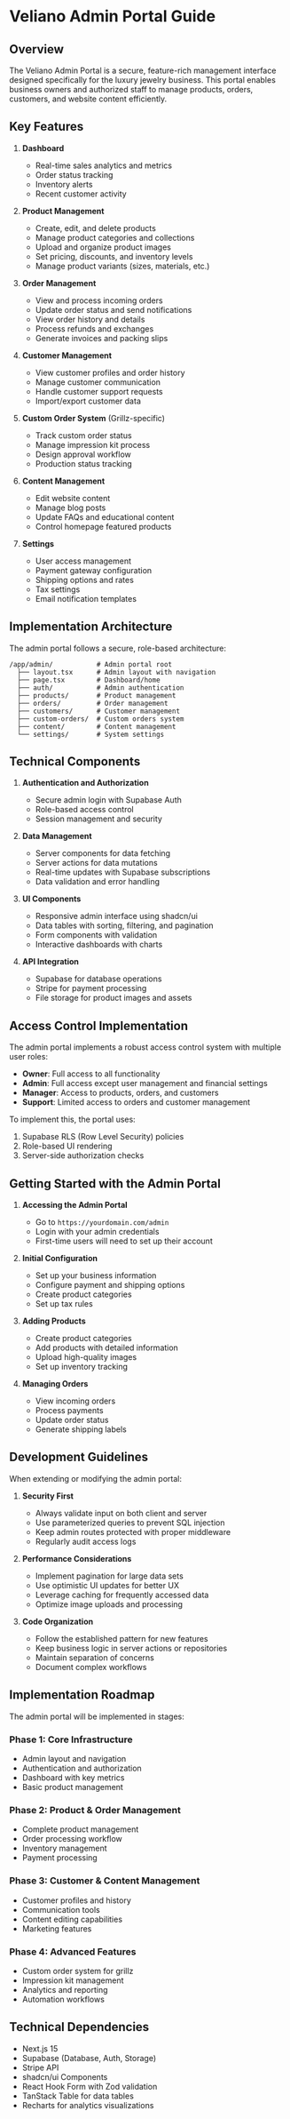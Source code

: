 # Veliano Admin Portal Guide

## Overview

The Veliano Admin Portal is a secure, feature-rich management interface designed specifically for the luxury jewelry business. This portal enables business owners and authorized staff to manage products, orders, customers, and website content efficiently.

## Key Features

1. **Dashboard**
   - Real-time sales analytics and metrics
   - Order status tracking
   - Inventory alerts
   - Recent customer activity

2. **Product Management**
   - Create, edit, and delete products
   - Manage product categories and collections
   - Upload and organize product images
   - Set pricing, discounts, and inventory levels
   - Manage product variants (sizes, materials, etc.)

3. **Order Management**
   - View and process incoming orders
   - Update order status and send notifications
   - View order history and details
   - Process refunds and exchanges
   - Generate invoices and packing slips

4. **Customer Management**
   - View customer profiles and order history
   - Manage customer communication
   - Handle customer support requests
   - Import/export customer data

5. **Custom Order System** (Grillz-specific)
   - Track custom order status
   - Manage impression kit process
   - Design approval workflow
   - Production status tracking

6. **Content Management**
   - Edit website content
   - Manage blog posts
   - Update FAQs and educational content
   - Control homepage featured products

7. **Settings**
   - User access management
   - Payment gateway configuration
   - Shipping options and rates
   - Tax settings
   - Email notification templates

## Implementation Architecture

The admin portal follows a secure, role-based architecture:

```
/app/admin/           # Admin portal root
  ├── layout.tsx      # Admin layout with navigation
  ├── page.tsx        # Dashboard/home
  ├── auth/           # Admin authentication
  ├── products/       # Product management
  ├── orders/         # Order management
  ├── customers/      # Customer management
  ├── custom-orders/  # Custom orders system
  ├── content/        # Content management
  └── settings/       # System settings
```

## Technical Components

1. **Authentication and Authorization**
   - Secure admin login with Supabase Auth
   - Role-based access control
   - Session management and security

2. **Data Management**
   - Server components for data fetching
   - Server actions for data mutations
   - Real-time updates with Supabase subscriptions
   - Data validation and error handling

3. **UI Components**
   - Responsive admin interface using shadcn/ui
   - Data tables with sorting, filtering, and pagination
   - Form components with validation
   - Interactive dashboards with charts

4. **API Integration**
   - Supabase for database operations
   - Stripe for payment processing
   - File storage for product images and assets

## Access Control Implementation

The admin portal implements a robust access control system with multiple user roles:

- **Owner**: Full access to all functionality
- **Admin**: Full access except user management and financial settings
- **Manager**: Access to products, orders, and customers
- **Support**: Limited access to orders and customer management

To implement this, the portal uses:
1. Supabase RLS (Row Level Security) policies
2. Role-based UI rendering
3. Server-side authorization checks

## Getting Started with the Admin Portal

1. **Accessing the Admin Portal**
   - Go to `https://yourdomain.com/admin`
   - Login with your admin credentials
   - First-time users will need to set up their account

2. **Initial Configuration**
   - Set up your business information
   - Configure payment and shipping options
   - Create product categories
   - Set up tax rules

3. **Adding Products**
   - Create product categories
   - Add products with detailed information
   - Upload high-quality images
   - Set up inventory tracking

4. **Managing Orders**
   - View incoming orders
   - Process payments
   - Update order status
   - Generate shipping labels

## Development Guidelines

When extending or modifying the admin portal:

1. **Security First**
   - Always validate input on both client and server
   - Use parameterized queries to prevent SQL injection
   - Keep admin routes protected with proper middleware
   - Regularly audit access logs

2. **Performance Considerations**
   - Implement pagination for large data sets
   - Use optimistic UI updates for better UX
   - Leverage caching for frequently accessed data
   - Optimize image uploads and processing

3. **Code Organization**
   - Follow the established pattern for new features
   - Keep business logic in server actions or repositories
   - Maintain separation of concerns
   - Document complex workflows

## Implementation Roadmap

The admin portal will be implemented in stages:

### Phase 1: Core Infrastructure
- Admin layout and navigation
- Authentication and authorization
- Dashboard with key metrics
- Basic product management

### Phase 2: Product & Order Management
- Complete product management
- Order processing workflow
- Inventory management
- Payment processing

### Phase 3: Customer & Content Management
- Customer profiles and history
- Communication tools
- Content editing capabilities
- Marketing features

### Phase 4: Advanced Features
- Custom order system for grillz
- Impression kit management
- Analytics and reporting
- Automation workflows

## Technical Dependencies

- Next.js 15
- Supabase (Database, Auth, Storage)
- Stripe API
- shadcn/ui Components
- React Hook Form with Zod validation
- TanStack Table for data tables
- Recharts for analytics visualizations
